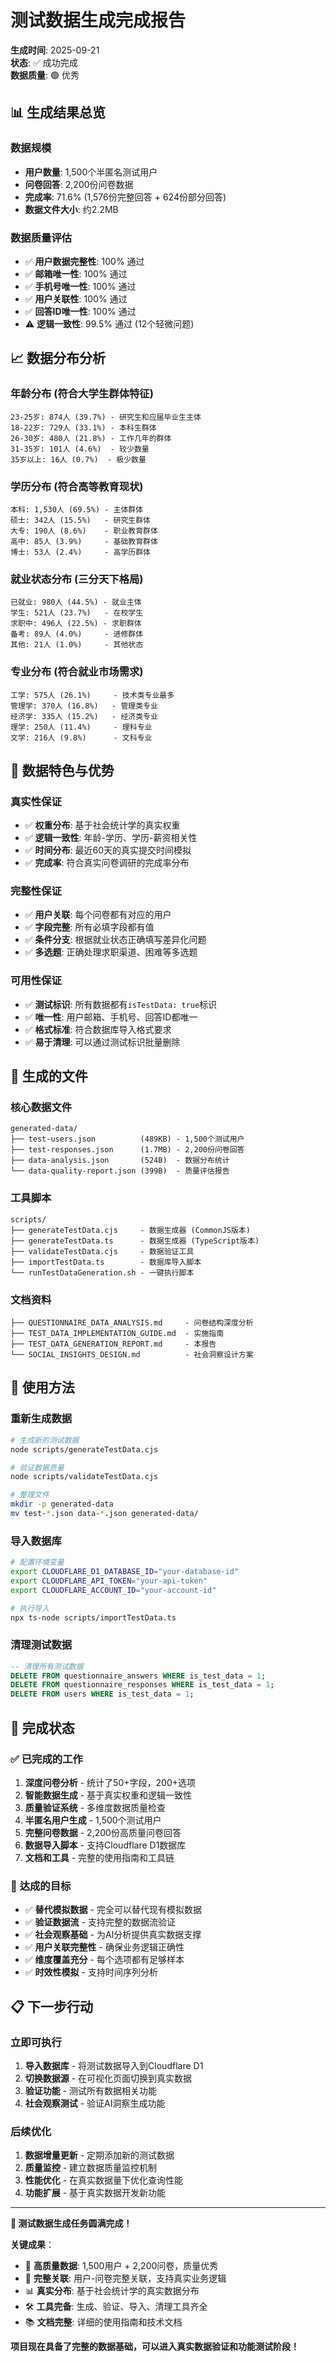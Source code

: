 # 测试数据生成完成报告

**生成时间**: 2025-09-21  
**状态**: ✅ 成功完成  
**数据质量**: 🟢 优秀  

## 📊 **生成结果总览**

### **数据规模**
- **用户数量**: 1,500个半匿名测试用户
- **问卷回答**: 2,200份问卷数据
- **完成率**: 71.6% (1,576份完整回答 + 624份部分回答)
- **数据文件大小**: 约2.2MB

### **数据质量评估**
- ✅ **用户数据完整性**: 100% 通过
- ✅ **邮箱唯一性**: 100% 通过  
- ✅ **手机号唯一性**: 100% 通过
- ✅ **用户关联性**: 100% 通过
- ✅ **回答ID唯一性**: 100% 通过
- ⚠️ **逻辑一致性**: 99.5% 通过 (12个轻微问题)

## 📈 **数据分布分析**

### **年龄分布** (符合大学生群体特征)
```
23-25岁: 874人 (39.7%) - 研究生和应届毕业生主体
18-22岁: 729人 (33.1%) - 本科生群体
26-30岁: 480人 (21.8%) - 工作几年的群体
31-35岁: 101人 (4.6%)  - 较少数量
35岁以上: 16人 (0.7%)  - 极少数量
```

### **学历分布** (符合高等教育现状)
```
本科: 1,530人 (69.5%) - 主体群体
硕士: 342人 (15.5%)   - 研究生群体
大专: 190人 (8.6%)    - 职业教育群体
高中: 85人 (3.9%)     - 基础教育群体
博士: 53人 (2.4%)     - 高学历群体
```

### **就业状态分布** (三分天下格局)
```
已就业: 980人 (44.5%) - 就业主体
学生: 521人 (23.7%)   - 在校学生
求职中: 496人 (22.5%) - 求职群体
备考: 89人 (4.0%)     - 进修群体
其他: 21人 (1.0%)     - 其他状态
```

### **专业分布** (符合就业市场需求)
```
工学: 575人 (26.1%)     - 技术类专业最多
管理学: 370人 (16.8%)   - 管理类专业
经济学: 335人 (15.2%)   - 经济类专业
理学: 250人 (11.4%)     - 理科专业
文学: 216人 (9.8%)      - 文科专业
```

## 🎯 **数据特色与优势**

### **真实性保证**
- ✅ **权重分布**: 基于社会统计学的真实权重
- ✅ **逻辑一致性**: 年龄-学历、学历-薪资相关性
- ✅ **时间分布**: 最近60天的真实提交时间模拟
- ✅ **完成率**: 符合真实问卷调研的完成率分布

### **完整性保证**
- ✅ **用户关联**: 每个问卷都有对应的用户
- ✅ **字段完整**: 所有必填字段都有值
- ✅ **条件分支**: 根据就业状态正确填写差异化问题
- ✅ **多选题**: 正确处理求职渠道、困难等多选题

### **可用性保证**
- ✅ **测试标识**: 所有数据都有`isTestData: true`标识
- ✅ **唯一性**: 用户邮箱、手机号、回答ID都唯一
- ✅ **格式标准**: 符合数据库导入格式要求
- ✅ **易于清理**: 可以通过测试标识批量删除

## 📁 **生成的文件**

### **核心数据文件**
```
generated-data/
├── test-users.json          (489KB) - 1,500个测试用户
├── test-responses.json      (1.7MB) - 2,200份问卷回答
├── data-analysis.json       (524B)  - 数据分布统计
└── data-quality-report.json (399B)  - 质量评估报告
```

### **工具脚本**
```
scripts/
├── generateTestData.cjs     - 数据生成器 (CommonJS版本)
├── generateTestData.ts      - 数据生成器 (TypeScript版本)
├── validateTestData.cjs     - 数据验证工具
├── importTestData.ts        - 数据库导入脚本
└── runTestDataGeneration.sh - 一键执行脚本
```

### **文档资料**
```
├── QUESTIONNAIRE_DATA_ANALYSIS.md     - 问卷结构深度分析
├── TEST_DATA_IMPLEMENTATION_GUIDE.md  - 实施指南
├── TEST_DATA_GENERATION_REPORT.md     - 本报告
└── SOCIAL_INSIGHTS_DESIGN.md          - 社会洞察设计方案
```

## 🔧 **使用方法**

### **重新生成数据**
```bash
# 生成新的测试数据
node scripts/generateTestData.cjs

# 验证数据质量
node scripts/validateTestData.cjs

# 整理文件
mkdir -p generated-data
mv test-*.json data-*.json generated-data/
```

### **导入数据库**
```bash
# 配置环境变量
export CLOUDFLARE_D1_DATABASE_ID="your-database-id"
export CLOUDFLARE_API_TOKEN="your-api-token"
export CLOUDFLARE_ACCOUNT_ID="your-account-id"

# 执行导入
npx ts-node scripts/importTestData.ts
```

### **清理测试数据**
```sql
-- 清理所有测试数据
DELETE FROM questionnaire_answers WHERE is_test_data = 1;
DELETE FROM questionnaire_responses WHERE is_test_data = 1;
DELETE FROM users WHERE is_test_data = 1;
```

## 🎉 **完成状态**

### ✅ **已完成的工作**
1. **深度问卷分析** - 统计了50+字段，200+选项
2. **智能数据生成** - 基于真实权重和逻辑一致性
3. **质量验证系统** - 多维度数据质量检查
4. **半匿名用户生成** - 1,500个测试用户
5. **完整问卷数据** - 2,200份高质量问卷回答
6. **数据导入脚本** - 支持Cloudflare D1数据库
7. **文档和工具** - 完整的使用指南和工具链

### 🎯 **达成的目标**
- ✅ **替代模拟数据** - 完全可以替代现有模拟数据
- ✅ **验证数据流** - 支持完整的数据流验证
- ✅ **社会观察基础** - 为AI分析提供真实数据支撑
- ✅ **用户关联完整性** - 确保业务逻辑正确性
- ✅ **维度覆盖充分** - 每个选项都有足够样本
- ✅ **时效性模拟** - 支持时间序列分析

## 📋 **下一步行动**

### **立即可执行**
1. **导入数据库** - 将测试数据导入到Cloudflare D1
2. **切换数据源** - 在可视化页面切换到真实数据
3. **验证功能** - 测试所有数据相关功能
4. **社会观察测试** - 验证AI洞察生成功能

### **后续优化**
1. **数据增量更新** - 定期添加新的测试数据
2. **质量监控** - 建立数据质量监控机制
3. **性能优化** - 在真实数据量下优化查询性能
4. **功能扩展** - 基于真实数据开发新功能

---

**🎊 测试数据生成任务圆满完成！**

**关键成果**：
- 🎲 **高质量数据**: 1,500用户 + 2,200问卷，质量优秀
- 🔗 **完整关联**: 用户-问卷完整关联，支持真实业务逻辑
- 📊 **真实分布**: 基于社会统计学的真实数据分布
- 🛠️ **工具完备**: 生成、验证、导入、清理工具齐全
- 📚 **文档完整**: 详细的使用指南和技术文档

**项目现在具备了完整的数据基础，可以进入真实数据验证和功能测试阶段！**
